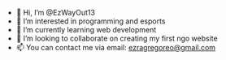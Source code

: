 - 👋 Hi, I’m @EzWayOut13
- 👀 I’m interested in programming and esports
- 🌱 I’m currently learning web development
- 💞️ I’m looking to collaborate on creating my first ngo website
- 📫 You can contact me via email: ezragregoreo@gmail.com

<!---
EzWayOut13/EzWayOut13 is a ✨ special ✨ repository because its `README.md` (this file) appears on your GitHub profile.
You can click the Preview link to take a look at your changes.
--->
